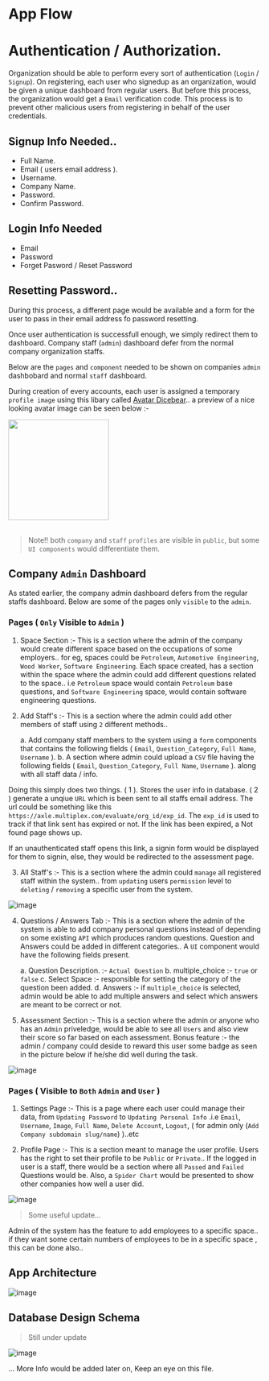 # App Flow

# Authentication / Authorization.

Organization should be able to perform every sort of authentication (`Login` / `Signup`). On registering, each user who signedup as an organization, would be given a unique dashboard from regular users. But before this process, the organization would get a `Email` verification code. This process is to prevent other malicious users from registering in behalf of the user credentials.

## Signup Info Needed..

- Full Name.
- Email ( users email address ).
- Username.
- Company Name.
- Password.
- Confirm Password.

## Login Info Needed

- Email
- Password
- Forget Pasword / Reset Password

## Resetting Password..
During this process, a different page would be available and a form for the user to pass in their email address fo password resetting.

Once user authentication is successfull enough, we simply redirect them to dashboard. Company staff (`admin`) dashboard defer from the normal company organization staffs.

Below are the `pages` and `component` needed to be shown on companies `admin` dashbobard and normal `staff` dashboard.

During creation of every accounts, each user is assigned a temporary `profile image` using this libary called [Avatar Dicebear](https://avatars.dicebear.com/).. a preview of a nice looking avatar image can be seen below :-

<image src="https://avatars.dicebear.com/api/micah/ben.svg" width="200">
<br />
<br />

> Note!! both `company` and `staff` `profiles` are visible in `public`, but some `UI components` would differentiate them.

## Company `Admin` Dashboard

As stated earlier, the company admin dashboard defers from the regular staffs dashboard. Below are some of the pages only `visible` to the `admin`. 

### Pages ( `Only` Visible to `Admin` )

1. Space Section :- This is a section where the admin of the company would create different space based on the occupations of some employers.. for eg, spaces could be `Petroleum`, `Automotive Engineering`, `Wood Worker`, `Software Engineering`. Each space created, has a section within the space where the admin could add different questions related to the space.. i.e `Petroleum` space would contain `Petroleum` base questions, and `Software Engineering` space, would contain software engineering questions.


2. Add Staff's :- This is a section where the admin could add other members of staff using `2` different methods..

    a. Add company staff members to the system using a `form` components that contains the following fields ( `Email`, `Question_Category`, `Full Name`, `Username` ).
    b. A section where admin could upload a `CSV` file having the following fields ( `Email`, `Question_Category`, `Full Name`, `Username` ). along with all staff data / info.

Doing this simply does two things. ( 1 ). Stores the user info in database.  ( 2 ) generate a unqiue `URL` which is been sent to all staffs email address. The url could be something like this `https://axle.multiplex.com/evaluate/org_id/exp_id`. The `exp_id` is used to track if that link sent has expired or not. If the link has been expired, a Not found page shows up.

If an unauthenticated staff opens this link, a signin form would be displayed for them to signin, else, they would be redirected to the assessment page.

3. All Staff's :- This is a section where the admin could `manage` all registered staff within the system.. from `updating` users `permission` level to `deleting` / `removing` a specific user from the system.

![image](https://camo.githubusercontent.com/5b2dac4e6cb2ea4a20c632970fda46145a91e6922a59d48cc070a4836ae1b6ba/68747470733a2f2f63646e2e6472696262626c652e636f6d2f75736572732f323231313139382f73637265656e73686f74732f31303837333234332f6d656469612f38646663383331316665363534633032636238376336343062353333313036312e706e673f)

4. Questions / Answers Tab :- This is a section where the admin of the system is able to add company personal questions instead of depending on some existing `API` which produces random questions. Question and Answers could be added in different categories.. A `UI` component would have the following fields present.

    a. Question Description. :- `Actual Question`
    b. multiple_choice :- `true` or `false`
    c. Select Space :- responsible for setting the category of the question been added.
    d. Answers :- if `multiple_choice` is selected, admin would be able to add multiple answers and select which answers are meant to be correct or not.

5. Assessment Section :- This is a section where the admin or anyone who has an `Admin` priveledge, would be able to see all `Users` and also view their score so far based on each assessment. Bonus feature :- the admin / company could deside to reward this user some badge as seen in the picture below if he/she did well during the task.

![image](https://camo.githubusercontent.com/4ce07d9df88f9d484eb7f3ba738b83a8fc7413b146312f900268e133b277b5dd/68747470733a2f2f63646e2e6472696262626c652e636f6d2f75736572732f353033313339322f73637265656e73686f74732f31343938303837302f6d656469612f63646661643735313237346234346365616361613261633863613265396564342e706e67)

### Pages ( Visible to `Both` `Admin` and `User` )

1. Settings Page :- This is a page where each user could manage their data, from `Updating Password` to `Updating Personal Info` .i.e `Email`, `Username`, `Image`, `Full Name`, `Delete Account`, `Logout`, ( for admin only (`Add Company subdomain slug/name`) )..etc

2. Profile Page :- This is a section meant to manage the user profile. Users has the right to set their profile to be `Public` or `Private`.. If the logged in user is a staff, there would be a section where all `Passed` and `Failed` Questions would be. Also, a `Spider Chart` would be presented to show other companies how well a user did.

![image](https://cdn.dribbble.com/users/2173663/screenshots/17219796/media/62eb4591f7d91e5c7ca6d7abf5d4c891.jpg)


> Some useful update...

Admin of the system has the feature to add employees to a specific space.. if they want some certain numbers of employees to be in a specific space , this can be done also..


## App Architecture

![image]()


## Database Design Schema 
> Still under update

![image]()



... More Info would be added later on, Keep an eye on this file.
